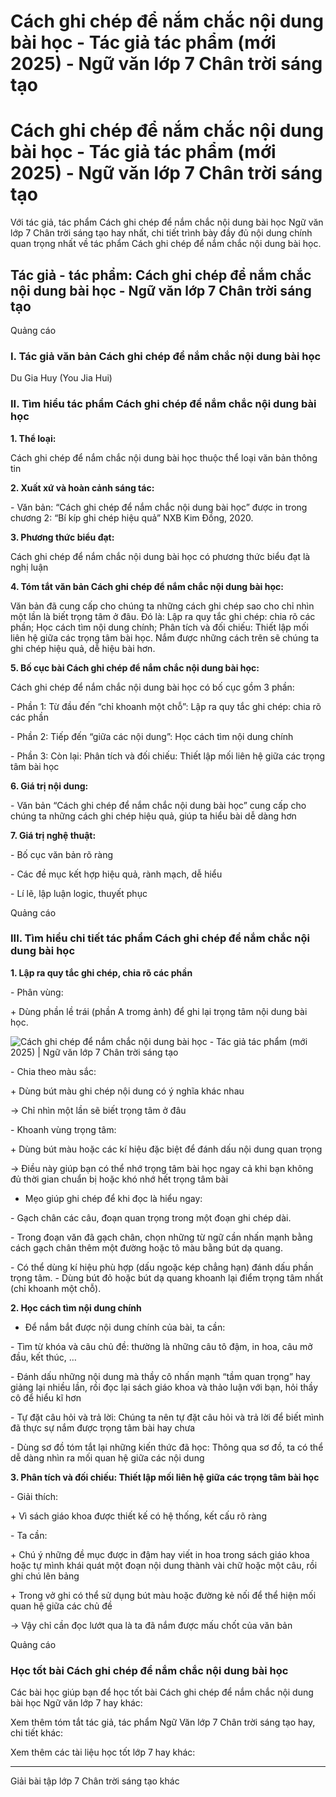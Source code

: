 # Cách ghi chép để nắm chắc nội dung bài học - Tác giả tác phẩm (mới 2025) - Ngữ văn lớp 7 Chân trời sáng tạo

# Cách ghi chép để nắm chắc nội dung bài học - Tác giả tác phẩm (mới 2025) - Ngữ văn lớp 7 Chân trời sáng tạo

Với tác giả, tác phẩm Cách ghi chép để nắm chắc nội dung bài học Ngữ văn lớp 7 Chân trời sáng tạo hay nhất, chi tiết trình bày đầy đủ nội dung chính quan trọng nhất về tác phẩm Cách ghi chép để nắm chắc nội dung bài học.

## Tác giả - tác phẩm: Cách ghi chép để nắm chắc nội dung bài học - Ngữ văn lớp 7 Chân trời sáng tạo

Quảng cáo

### **I. Tác giả văn bản Cách ghi chép để nắm chắc nội dung bài học**

Du Gia Huy (You Jia Hui)

### **II. Tìm hiểu tác phẩm Cách ghi chép để nắm chắc nội dung bài học**

**1\. Thể loại:**

Cách ghi chép để nắm chắc nội dung bài học thuộc thể loại văn bản thông tin

**2\. Xuất xứ và hoàn cảnh sáng tác:**

\- Văn bản: “Cách ghi chép để nắm chắc nội dung bài học” được in trong chương 2: “Bí kíp ghi chép hiệu quả” NXB Kim Đồng, 2020.

**3\. Phương thức biểu đạt:**

Cách ghi chép để nắm chắc nội dung bài học có phương thức biểu đạt là nghị luận

**4\. Tóm tắt văn bản Cách ghi chép để nắm chắc nội dung bài học:**

Văn bản đã cung cấp cho chúng ta những cách ghi chép sao cho chỉ nhìn một lần là biết trọng tâm ở đâu. Đó là: Lập ra quy tắc ghi chép: chia rõ các phần; Học cách tìm nội dung chính; Phân tích và đối chiếu: Thiết lập mối liên hệ giữa các trọng tâm bài học. Nắm được những cách trên sẽ chúng ta ghi chép hiệu quả, dễ hiệu bài hơn.

**5\. Bố cục bài Cách ghi chép để nắm chắc nội dung bài học:**

Cách ghi chép để nắm chắc nội dung bài học có bố cục gồm 3 phần:

\- Phần 1: Từ đầu đến “chỉ khoanh một chỗ”: Lập ra quy tắc ghi chép: chia rõ các phần

\- Phần 2: Tiếp đến “giữa các nội dung”: Học cách tìm nội dung chính

\- Phần 3: Còn lại: Phân tích và đối chiếu: Thiết lập mối liên hệ giữa các trọng tâm bài học

**6\. Giá trị nội dung:**

\- Văn bản “Cách ghi chép để nắm chắc nội dung bài học” cung cấp cho chúng ta những cách ghi chép hiệu quả, giúp ta hiểu bài dễ dàng hơn

**7\. Giá trị nghệ thuật:**

\- Bố cục văn bản rõ ràng

\- Các đề mục kết hợp hiệu quả, rành mạch, dễ hiểu

\- Lí lẽ, lập luận logic, thuyết phục

Quảng cáo

### **III. Tìm hiểu chi tiết tác phẩm Cách ghi chép để nắm chắc nội dung bài học**

**1\. Lập ra quy tắc ghi chép, chia rõ các phần**

\- Phân vùng:

\+ Dùng phần lề trái (phần A tromg ảnh) để ghi lại trọng tâm nội dung bài học.

![Cách ghi chép để nắm chắc nội dung bài học - Tác giả tác phẩm \(mới 2025\) | Ngữ văn lớp 7 Chân trời sáng tạo](https://vietjack.com/soan-van-lop-7-ct/images/tac-gia-tac-pham-cach-ghi-chep-de-nam-chac-noi-dung-bai-hoc.PNG)

\- Chia theo màu sắc:

\+ Dùng bút màu ghi chép nội dung có ý nghĩa khác nhau

→ Chỉ nhìn một lần sẽ biết trọng tâm ở đâu

\- Khoanh vùng trọng tâm:

\+ Dùng bút màu hoặc các kí hiệu đặc biệt để đánh dấu nội dung quan trọng

→ Điều này giúp bạn có thể nhớ trọng tâm bài học ngay cả khi bạn không đủ thời gian chuẩn bị hoặc khó nhớ hết trọng tâm bài

* Mẹo giúp ghi chép để khi đọc là hiểu ngay:

\- Gạch chân các câu, đoạn quan trọng trong một đoạn ghi chép dài.

\- Trong đoạn văn đã gạch chân, chọn những từ ngữ cần nhấn mạnh bằng cách gạch chân thêm một đường hoặc tô màu bằng bút dạ quang.

\- Có thể dùng kí hiệu phù hợp (dấu ngoặc kép chẳng hạn) đánh dấu phần trọng tâm. - Dùng bút đỏ hoặc bút dạ quang khoanh lại điểm trọng tâm nhất (chỉ khoanh một chỗ).

**2\. Học cách tìm nội dung chính**

* Để nắm bắt được nội dung chính của bài, ta cần:

\- Tìm từ khóa và câu chủ đề: thường là những câu tô đậm, in hoa, câu mở đầu, kết thúc, …

\- Đánh dấu những nội dung mà thầy cô nhấn mạnh “tầm quan trọng” hay giảng lại nhiều lần, rồi đọc lại sách giáo khoa và thảo luận với bạn, hỏi thầy cô để hiểu kĩ hơn

\- Tự đặt câu hỏi và trả lời: Chúng ta nên tự đặt câu hỏi và trả lời để biết mình đã thực sự nắm được trọng tâm bài hay chưa

\- Dùng sơ đồ tóm tắt lại những kiến thức đã học: Thông qua sơ đồ, ta có thể dễ dàng nhìn ra mối quan hệ giữa các nội dung

**3\. Phân tích và đối chiếu: Thiết lập mối liên hệ giữa các trọng tâm bài học**

\- Giải thích:

\+ Vì sách giáo khoa được thiết kế có hệ thống, kết cấu rõ ràng

\- Ta cần:

\+ Chú ý những đề mục được in đậm hay viết in hoa trong sách giáo khoa hoặc tự mình khái quát một đoạn nội dung thành vài chữ hoặc một câu, rồi ghi chú lên bảng

\+ Trong vở ghi có thể sử dụng bút màu hoặc đường kẻ nối để thể hiện mối quan hệ giữa các chủ đề

→ Vậy chỉ cần đọc lướt qua là ta đã nắm được mấu chốt của văn bản

Quảng cáo

### **Học tốt bài Cách ghi chép để nắm chắc nội dung bài học**

Các bài học giúp bạn để học tốt bài Cách ghi chép để nắm chắc nội dung bài học Ngữ văn lớp 7 hay khác:

Xem thêm tóm tắt tác giả, tác phẩm Ngữ Văn lớp 7 Chân trời sáng tạo hay, chi tiết khác:

Xem thêm các tài liệu học tốt lớp 7 hay khác:

* * *

Giải bài tập lớp 7 Chân trời sáng tạo khác
